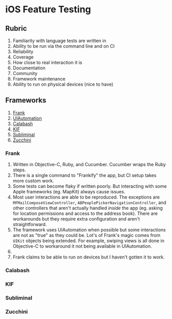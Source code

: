 # iOS Feature Testing

## Rubric

1. Familiarity with language tests are written in
1. Ability to be run via the command line and on CI
1. Reliability
1. Coverage
1. How close to real interaction it is
1. Documentation
1. Community
1. Framework maintenance
1. Ability to run on physical devices (nice to have)

## Frameworks

1. [Frank](http://www.testingwithfrank.com)
1. [UIAutomation](https://developer.apple.com/library/ios/documentation/DeveloperTools/Conceptual/InstrumentsUserGuide/UsingtheAutomationInstrument/UsingtheAutomationInstrument.html)
1. [Calabash](https://github.com/calabash/calabash-ios)
1. [KIF](https://github.com/kif-framework/KIF)
1. [Subliminal](https://github.com/inkling/Subliminal)
1. [Zucchini](http://www.zucchiniframework.org)

### Frank

1. Written in Objective-C, Ruby, and Cucumber. Cucumber wraps the Ruby steps.
1. There is a single command to "Frankify" the app, but CI setup takes more custom work.
1. Some tests can become flaky if written poorly. But interacting with some Apple frameworks (eg. MapKit) always cause issues.
1. Most user interactions are able to be reproduced. The exceptions are `MFMailComposeViewController`, `ABPeoplePickerNavigationController`, and other controllers that aren't actually handled *inside* the app (eg. asking for location permissions and access to the address book). There are workarounds but they require extra configuration and aren't straightforward.
1. The framework uses UIAutomation when possible but some interactions are not as "true" as they could be. Lot's of Frank's magic comes from `UIKit` objects being extended. For example, swiping views is all done in Objective-C to workaround it not being available in UIAutomation.
1. 
1. Frank claims to be able to run on devices but I haven't gotten it to work.

### Calabash

### KIF

### Subliminal

### Zucchini
